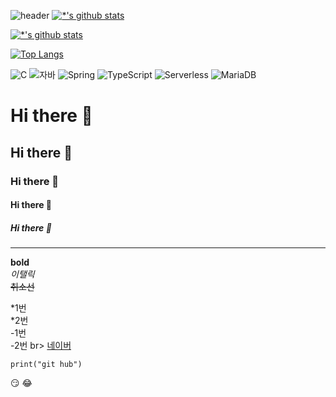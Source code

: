 ![header](https://capsule-render.vercel.app/api?type=egg&color=auto&height=300&section=header&text=깃허브%20특강&fontSize=90&animation=scaleIn)
[![*'s github stats](https://github-readme-stats.vercel.app/api?username=uuoog)](https://github.com/uuoog)

[![*'s github stats](https://github-readme-stats.vercel.app/api?username=uuoog&show_icons=true&theme=radical)](https://github.com/uuoog)

[![Top Langs](https://github-readme-stats.vercel.app/api/top-langs/?username=uuoog)](https://github.com/uuoog/github-readme-stats)

![C](https://img.shields.io/badge/-C-123456?style=flat-square&logo=C&logoColor=black)
![자바](https://img.shields.io/badge/-자바-007396?style=flat&logo=Java&logoColor=ffffff)
![Spring](https://img.shields.io/badge/-Spring-6DB33F?style=for-the-badge&logo=Spring&logoColor=white)
![TypeScript](https://img.shields.io/badge/-TypeScript-3178C6?style=flat-square&logo=TypeScript&logoColor=white)
![Serverless](https://img.shields.io/badge/-Serverless-FD5750?style=flat-square&logo=Serverless&logoColor=magenta)
![MariaDB](https://img.shields.io/badge/-MariaDB-1F305F?style=flat-square&logo=mariadb&logoColor=white)

# Hi there 👋
## Hi there 👋
### Hi there 👋
#### Hi there 👋
##### Hi there 👋
---
**bold** <br>
*이탤릭* <br>
~~취소선~~ <br>

*1번 <br>
*2번 <br>
-1번 <br>
-2번  br>
[네이버](www.naver.com) <br>
```
print("git hub")
```

😏 😂




<!--
**uuoog/uuoog** is a ✨ _special_ ✨ repository because its `README.md` (this file) appears on your GitHub profile.

Here are some ideas to get you started:

- 🔭 I’m currently working on ...
- 🌱 I’m currently learning ...
- 👯 I’m looking to collaborate on ...
- 🤔 I’m looking for help with ...
- 💬 Ask me about ...
- 📫 How to reach me: ...
- 😄 Pronouns: ...
- ⚡ Fun fact: ...
-->
